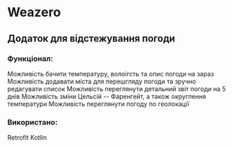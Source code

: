# Weazero

## Додаток для відстежування погоди

### Функціонал:
Можливість бачити температуру, волоігсть та опис погоди на зараз
Можливість додавати міста для перешгляду погоди та зручно редагувати список
Можливість переглянути детальний звіт погоди на 5 днів
Можливість зміни Цельсій -- Фаренгейт, а також округлення температури
Можливість переглянути погоду по геолокації


### Використано:
Retrofit
Kotlin


